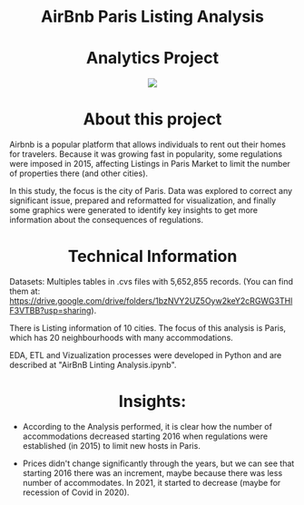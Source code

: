 ## <h1 align=center> AirBnb Paris Listing Analysis
# <h1 align=center> Analytics Project

<p align="center">
<img src=https://github.com/janicerico/AirBnb-Paris-Listing-Analysis/assets/109157476/2834c242-8810-440f-8727-7ff316ffdb9e>

# <h1 align=center> About this project

Airbnb is a popular platform that allows individuals to rent out their homes for travelers. Because it was growing fast in popularity, some regulations were imposed in 2015, affecting Listings in Paris Market to limit the number of properties there (and other cities).

In this study, the focus is the city of Paris. Data was explored to correct any significant issue, prepared and reformatted for visualization, and finally some graphics were generated to identify key insights to get more information about the consequences of regulations.

# <h1 align=center> Technical Information

Datasets: Multiples tables in .cvs files with 5,652,855 records. (You can find them at: https://drive.google.com/drive/folders/1bzNVY2UZ5Oyw2keY2cRGWG3THlF3VTBB?usp=sharing).

There is Listing information of 10 cities. The focus of this analysis is Paris, which has 20 neighbourhoods with many accommodations.

EDA, ETL and Vizualization processes were developed in Python and are described at "AirBnB Linting Analysis.ipynb". 

## <h1 align=center> Insights:
- According to the Analysis performed, it is clear how the number of accommodations decreased starting 2016 when regulations were established (in 2015) to limit new hosts in Paris.

- Prices didn't change significantly through the years, but we can see that starting 2016 there was an increment, maybe because there was less number of accommodates. In 2021, it started to decrease (maybe for recession of Covid in 2020).

